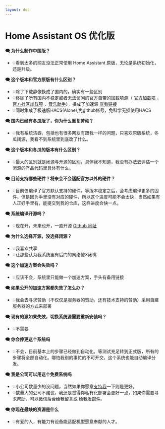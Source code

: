 ```yaml
---
layout: doc
---
```

# Home Assistant OS 优化版

**🗨️ 为什么制作中国版？** 

- 💡看到太多的网友没法正常使用 Home Assistant 原版，无论是系统初始化，还是升级。

**🗨️ 这个版本和官方原版有什么区别？**

- 💡除了下载静像换成了国内的，确实有一些区别
- 💡移除了所有国内不稳定或者无法访问的官方自带的加载项源（ [官方加载项](https://github.com/home-assistant/addons) ，[官方社区加载项](https://github.com/hassio-addons/repository) ，[音乐助手](https://github.com/music-assistant/home-assistant-addon)），换成了加速源 [查看链接](https://gitee.com/desmond_GT/hassio-addons)
- 💡同时集成了极速版HACS(Alone),免github帐号，免科学无损使用HACS

**🗨️ 国内已经有冬瓜版了，你为什么重复劳动？**

- 💡我有系统洁癖，包括也有很多网友有跟我一样的问题，只喜欢原版系统，冬瓜闭源，我看不到系统里到底改了什么。

**🗨️ 这个版本和冬瓜的版本有什么区别？**
 
- 💡最大的区别就是闭源与开源的区别，具体我不知道，我没有办法去评估一个闭源的产品代码里具体有什么。

**🗨️ 目前支持哪些硬件？将来会不会适配官方以外的硬件？**

- 💡目前仅编译了官方默认支持的硬件，等版本稳定之后，会考虑编译更多的固件。但是因为手里没有对应的硬件，所以这个进度可能不会太快，当然如果有人正好手里有，能提交到我的仓库，这样进度会快一点。

**🗨️ 系统编译开源吗？**

- 💡现在开，未来也开，一直开源 [Github 地址](https://github.com/ha-china/HAOS-CN)

**🗨️ 为什么选择开源，没选择闭源？**
- 💡我喜欢共享
- 💡让那些认为我系统里有后门的网络傻X闭嘴

**🗨️ 这个加速方案会失效吗？**
- 💡应该不会，系统里只能做一个加速方案，手头有备用链接

**🗨️ 如果公开的加速方案都失效了怎么办？**
- 💡我会去寻求赞助（不仅仅是服务器的赞助，还有技术支持的赞助）采用自建服务器的方式来部署

**🗨️ 现有的源如果失效，切换系统源需要重新安装吗？**
- 💡不需要

**🗨️ 你会停更这个系统吗**
- 💡不会，目前基本上的步骤已经做到自动化，等测试充足转到正式版，所有的步骤将全部自动化。哪怕我别的事忙的不可开交，这个系统也能自动编译分发。

**🗨️ 我是公司可以用这个免费系统吗**
- 💡小公司数量少的没问题，当然如果你愿意[支持我](sponsor)一下则是更好。
- 💡数量大的公司不建议，我还是觉得你私有化部署会更好一点，如果你需要寻求帮助，可以微信后台给我留言或 [给我发邮件](mailto:djhui@live.cn)。

**🗨️ 你现在最缺的资源是什么**
- 💡有爱的人，有能力有设备能适配机型愿意奉献的人才。
